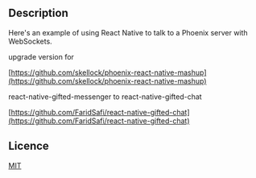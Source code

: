 ## Description

Here's an example of using React Native to talk to a Phoenix server with WebSockets.  
  
upgrade version for  
  
[https://github.com/skellock/phoenix-react-native-mashup](https://github.com/skellock/phoenix-react-native-mashup)  
  
react-native-gifted-messenger to react-native-gifted-chat  
  
[https://github.com/FaridSafi/react-native-gifted-chat](https://github.com/FaridSafi/react-native-gifted-chat)  

## Licence

[MIT](https://github.com/tcnksm/tool/blob/master/LICENCE)

